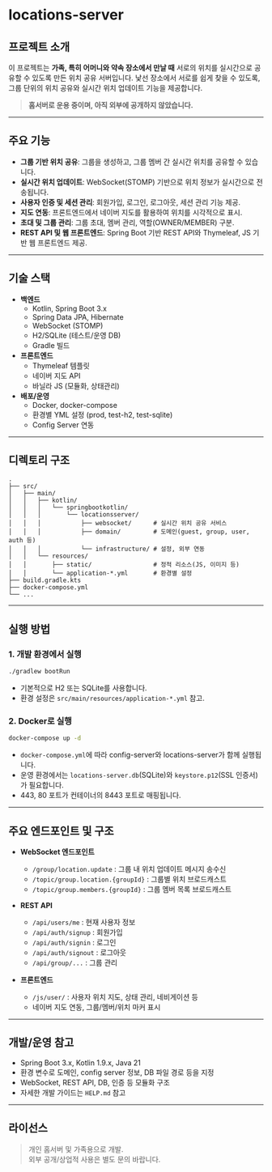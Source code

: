 # locations-server

## 프로젝트 소개

이 프로젝트는 **가족, 특히 어머니와 약속 장소에서 만날 때** 서로의 위치를 실시간으로 공유할 수 있도록 만든 위치 공유 서버입니다. 낯선 장소에서 서로를 쉽게 찾을 수 있도록, 그룹 단위의 위치 공유와 실시간 위치 업데이트 기능을 제공합니다.

> **홈서버로 운용 중이며, 아직 외부에 공개하지 않았습니다.**

---

## 주요 기능

- **그룹 기반 위치 공유**: 그룹을 생성하고, 그룹 멤버 간 실시간 위치를 공유할 수 있습니다.
- **실시간 위치 업데이트**: WebSocket(STOMP) 기반으로 위치 정보가 실시간으로 전송됩니다.
- **사용자 인증 및 세션 관리**: 회원가입, 로그인, 로그아웃, 세션 관리 기능 제공.
- **지도 연동**: 프론트엔드에서 네이버 지도를 활용하여 위치를 시각적으로 표시.
- **초대 및 그룹 관리**: 그룹 초대, 멤버 관리, 역할(OWNER/MEMBER) 구분.
- **REST API 및 웹 프론트엔드**: Spring Boot 기반 REST API와 Thymeleaf, JS 기반 웹 프론트엔드 제공.

---

## 기술 스택

- **백엔드**
  - Kotlin, Spring Boot 3.x
  - Spring Data JPA, Hibernate
  - WebSocket (STOMP)
  - H2/SQLite (테스트/운영 DB)
  - Gradle 빌드
- **프론트엔드**
  - Thymeleaf 템플릿
  - 네이버 지도 API
  - 바닐라 JS (모듈화, 상태관리)
- **배포/운영**
  - Docker, docker-compose
  - 환경별 YML 설정 (prod, test-h2, test-sqlite)
  - Config Server 연동

---

## 디렉토리 구조

```
.
├── src/
│   ├── main/
│   │   ├── kotlin/
│   │   │   └── springbootkotlin/
│   │   │       └── locationsserver/
│   │   │           ├── websocket/      # 실시간 위치 공유 서비스
│   │   │           ├── domain/         # 도메인(guest, group, user, auth 등)
│   │   │           └── infrastructure/ # 설정, 외부 연동
│   │   └── resources/
│   │       ├── static/                 # 정적 리소스(JS, 이미지 등)
│   │       └── application-*.yml       # 환경별 설정
├── build.gradle.kts
├── docker-compose.yml
└── ...
```

---

## 실행 방법

### 1. 개발 환경에서 실행

```bash
./gradlew bootRun
```

- 기본적으로 H2 또는 SQLite를 사용합니다.
- 환경 설정은 `src/main/resources/application-*.yml` 참고.

### 2. Docker로 실행

```bash
docker-compose up -d
```

- `docker-compose.yml`에 따라 config-server와 locations-server가 함께 실행됩니다.
- 운영 환경에서는 `locations-server.db`(SQLite)와 `keystore.p12`(SSL 인증서)가 필요합니다.
- 443, 80 포트가 컨테이너의 8443 포트로 매핑됩니다.

---

## 주요 엔드포인트 및 구조

- **WebSocket 엔드포인트**
  - `/group/location.update` : 그룹 내 위치 업데이트 메시지 송수신
  - `/topic/group.location.{groupId}` : 그룹별 위치 브로드캐스트
  - `/topic/group.members.{groupId}` : 그룹 멤버 목록 브로드캐스트

- **REST API**
  - `/api/users/me` : 현재 사용자 정보
  - `/api/auth/signup` : 회원가입
  - `/api/auth/signin` : 로그인
  - `/api/auth/signout` : 로그아웃
  - `/api/group/...` : 그룹 관리

- **프론트엔드**
  - `/js/user/` : 사용자 위치 지도, 상태 관리, 네비게이션 등
  - 네이버 지도 연동, 그룹/멤버/위치 마커 표시

---

## 개발/운영 참고

- Spring Boot 3.x, Kotlin 1.9.x, Java 21
- 환경 변수로 도메인, config server 정보, DB 파일 경로 등을 지정
- WebSocket, REST API, DB, 인증 등 모듈화 구조
- 자세한 개발 가이드는 `HELP.md` 참고

---

## 라이선스

> 개인 홈서버 및 가족용으로 개발.  
> 외부 공개/상업적 사용은 별도 문의 바랍니다. 